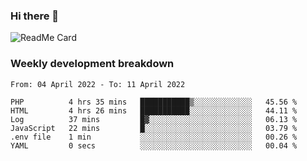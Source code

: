 ### Hi there 👋

<!--
**itzcy/itzcy** is a ✨ _special_ ✨ repository because its `README.md` (this file) appears on your GitHub profile.

Here are some ideas to get you started:

- 🔭 I’m currently working on ...
- 🌱 I’m currently learning ...
- 👯 I’m looking to collaborate on ...
- 🤔 I’m looking for help with ...
- 💬 Ask me about ...
- 📫 How to reach me: ...
- 😄 Pronouns: ...
- ⚡ Fun fact: ...
-->
![ReadMe Card](https://github-readme-stats.vercel.app/api?username=itzcy&show_icons=true&title_color=2d3198&icon_color=797cb8&text_color=24292e&bg_color=f6f8fa)

### Weekly development breakdown
<!--START_SECTION:waka-->

```text
From: 04 April 2022 - To: 11 April 2022

PHP          4 hrs 35 mins   ███████████▒░░░░░░░░░░░░░   45.56 %
HTML         4 hrs 26 mins   ███████████░░░░░░░░░░░░░░   44.11 %
Log          37 mins         █▓░░░░░░░░░░░░░░░░░░░░░░░   06.13 %
JavaScript   22 mins         █░░░░░░░░░░░░░░░░░░░░░░░░   03.79 %
.env file    1 min           ░░░░░░░░░░░░░░░░░░░░░░░░░   00.26 %
YAML         0 secs          ░░░░░░░░░░░░░░░░░░░░░░░░░   00.04 %
```

<!--END_SECTION:waka-->
